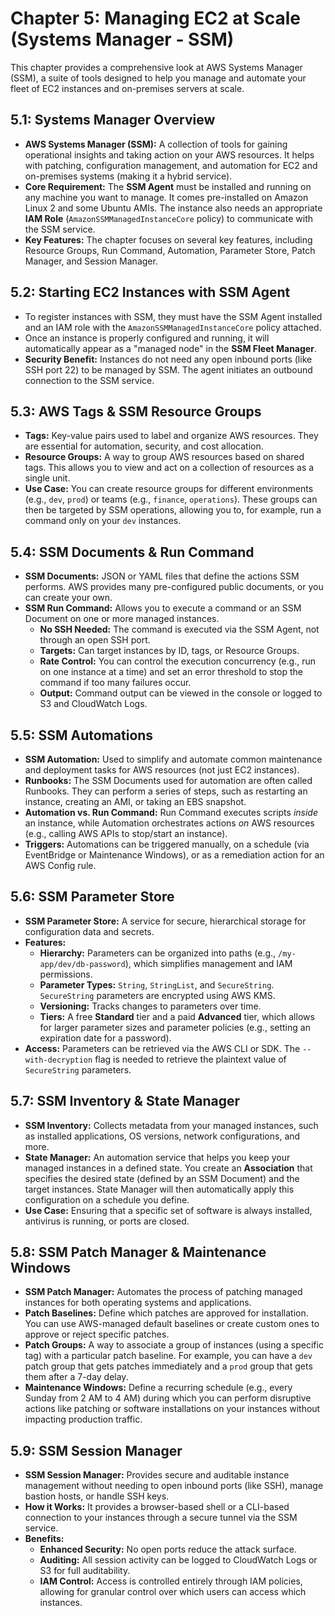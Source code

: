 
# Chapter 5: Managing EC2 at Scale (Systems Manager - SSM)

This chapter provides a comprehensive look at AWS Systems Manager (SSM), a suite of tools designed to help you manage and automate your fleet of EC2 instances and on-premises servers at scale.

## 5.1: Systems Manager Overview
- **AWS Systems Manager (SSM):** A collection of tools for gaining operational insights and taking action on your AWS resources. It helps with patching, configuration management, and automation for EC2 and on-premises systems (making it a hybrid service).
- **Core Requirement:** The **SSM Agent** must be installed and running on any machine you want to manage. It comes pre-installed on Amazon Linux 2 and some Ubuntu AMIs. The instance also needs an appropriate **IAM Role** (`AmazonSSMManagedInstanceCore` policy) to communicate with the SSM service.
- **Key Features:** The chapter focuses on several key features, including Resource Groups, Run Command, Automation, Parameter Store, Patch Manager, and Session Manager.

## 5.2: Starting EC2 Instances with SSM Agent
- To register instances with SSM, they must have the SSM Agent installed and an IAM role with the `AmazonSSMManagedInstanceCore` policy attached.
- Once an instance is properly configured and running, it will automatically appear as a "managed node" in the **SSM Fleet Manager**.
- **Security Benefit:** Instances do not need any open inbound ports (like SSH port 22) to be managed by SSM. The agent initiates an outbound connection to the SSM service.

## 5.3: AWS Tags & SSM Resource Groups
- **Tags:** Key-value pairs used to label and organize AWS resources. They are essential for automation, security, and cost allocation.
- **Resource Groups:** A way to group AWS resources based on shared tags. This allows you to view and act on a collection of resources as a single unit.
- **Use Case:** You can create resource groups for different environments (e.g., `dev`, `prod`) or teams (e.g., `finance`, `operations`). These groups can then be targeted by SSM operations, allowing you to, for example, run a command only on your `dev` instances.

## 5.4: SSM Documents & Run Command
- **SSM Documents:** JSON or YAML files that define the actions SSM performs. AWS provides many pre-configured public documents, or you can create your own.
- **SSM Run Command:** Allows you to execute a command or an SSM Document on one or more managed instances.
  - **No SSH Needed:** The command is executed via the SSM Agent, not through an open SSH port.
  - **Targets:** Can target instances by ID, tags, or Resource Groups.
  - **Rate Control:** You can control the execution concurrency (e.g., run on one instance at a time) and set an error threshold to stop the command if too many failures occur.
  - **Output:** Command output can be viewed in the console or logged to S3 and CloudWatch Logs.

## 5.5: SSM Automations
- **SSM Automation:** Used to simplify and automate common maintenance and deployment tasks for AWS resources (not just EC2 instances).
- **Runbooks:** The SSM Documents used for automation are often called Runbooks. They can perform a series of steps, such as restarting an instance, creating an AMI, or taking an EBS snapshot.
- **Automation vs. Run Command:** Run Command executes scripts *inside* an instance, while Automation orchestrates actions *on* AWS resources (e.g., calling AWS APIs to stop/start an instance).
- **Triggers:** Automations can be triggered manually, on a schedule (via EventBridge or Maintenance Windows), or as a remediation action for an AWS Config rule.

## 5.6: SSM Parameter Store
- **SSM Parameter Store:** A service for secure, hierarchical storage for configuration data and secrets.
- **Features:**
  - **Hierarchy:** Parameters can be organized into paths (e.g., `/my-app/dev/db-password`), which simplifies management and IAM permissions.
  - **Parameter Types:** `String`, `StringList`, and `SecureString`. `SecureString` parameters are encrypted using AWS KMS.
  - **Versioning:** Tracks changes to parameters over time.
  - **Tiers:** A free **Standard** tier and a paid **Advanced** tier, which allows for larger parameter sizes and parameter policies (e.g., setting an expiration date for a password).
- **Access:** Parameters can be retrieved via the AWS CLI or SDK. The `--with-decryption` flag is needed to retrieve the plaintext value of `SecureString` parameters.

## 5.7: SSM Inventory & State Manager
- **SSM Inventory:** Collects metadata from your managed instances, such as installed applications, OS versions, network configurations, and more.
- **State Manager:** An automation service that helps you keep your managed instances in a defined state. You create an **Association** that specifies the desired state (defined by an SSM Document) and the target instances. State Manager will then automatically apply this configuration on a schedule you define.
- **Use Case:** Ensuring that a specific set of software is always installed, antivirus is running, or ports are closed.

## 5.8: SSM Patch Manager & Maintenance Windows
- **SSM Patch Manager:** Automates the process of patching managed instances for both operating systems and applications.
- **Patch Baselines:** Define which patches are approved for installation. You can use AWS-managed default baselines or create custom ones to approve or reject specific patches.
- **Patch Groups:** A way to associate a group of instances (using a specific tag) with a particular patch baseline. For example, you can have a `dev` patch group that gets patches immediately and a `prod` group that gets them after a 7-day delay.
- **Maintenance Windows:** Define a recurring schedule (e.g., every Sunday from 2 AM to 4 AM) during which you can perform disruptive actions like patching or software installations on your instances without impacting production traffic.

## 5.9: SSM Session Manager
- **SSM Session Manager:** Provides secure and auditable instance management without needing to open inbound ports (like SSH), manage bastion hosts, or handle SSH keys.
- **How it Works:** It provides a browser-based shell or a CLI-based connection to your instances through a secure tunnel via the SSM service.
- **Benefits:**
  - **Enhanced Security:** No open ports reduce the attack surface.
  - **Auditing:** All session activity can be logged to CloudWatch Logs or S3 for full auditability.
  - **IAM Control:** Access is controlled entirely through IAM policies, allowing for granular control over which users can access which instances.
